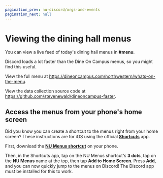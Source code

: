 ```yaml
---
pagination_prev: nu-discord/orgs-and-events
pagination_next: null
---
```


# Viewing the dining hall menus

You can view a live feed of today's dining hall menus in **#menu**.

Discord loads a lot faster than the Dine On Campus menus, so you might find this useful.

View the full menu at https://dineoncampus.com/northwestern/whats-on-the-menu.

View the data collection source code at https://github.com/stevenewald/dineoncampus-faster.

## Access the menus from your phone's home screen

Did you know you can create a shortcut to the menus right from your home screen? These instructions are for iOS using the official [**Shortcuts**](https://apps.apple.com/us/app/shortcuts/id915249334) app.

First, download the [**NU Menus shortcut**](https://www.icloud.com/shortcuts/c97a79e4e85a4ff39f9f184b0b81538f) on your phone.

Then, in the Shortcuts app, tap on the NU Menus shortcut's **3 dots**, tap on the **NU Menus** name at the top, then tap **Add to Home Screen**. Press **Add**, and you can now quickly jump to the menus on Discord! The Discord app must be installed for this to work.
